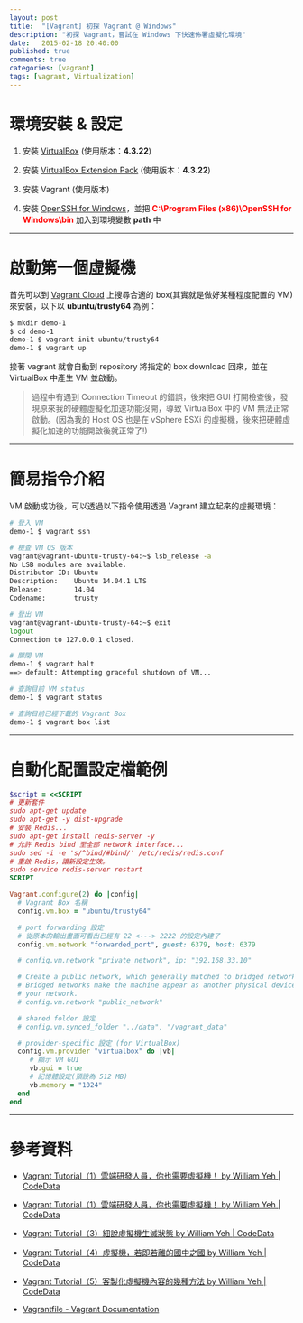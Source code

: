 ```yaml
---
layout: post
title:  "[Vagrant] 初探 Vagrant @ Windows"
description: "初探 Vagrant，嘗試在 Windows 下快速佈署虛擬化環境"
date:   2015-02-18 20:40:00
published: true
comments: true
categories: [vagrant]
tags: [vagrant, Virtualization]
---
```



環境安裝 & 設定
===============

1. 安裝 [VirtualBox](https://www.virtualbox.org/wiki/Downloads) (使用版本：**4.3.22**)

2. 安裝 [VirtualBox Extension Pack](https://www.virtualbox.org/wiki/Downloads) (使用版本：**4.3.22**)

3. 安裝 Vagrant (使用版本)

4. 安裝 [OpenSSH for Windows](http://www.codedata.com.tw/social-coding/vagrant-tutorial-2-playing-vm-with-vagrant/)，並把 <font color='red'>**C:\Program Files (x86)\OpenSSH for Windows\bin**</font> 加入到環境變數 **path** 中

-----------------------------------

啟動第一個虛擬機
================

首先可以到 [Vagrant Cloud](https://vagrantcloud.com/) 上搜尋合適的 box(其實就是做好某種程度配置的 VM) 來安裝，以下以 **ubuntu/trusty64** 為例：

``` bash
$ mkdir demo-1
$ cd demo-1
demo-1 $ vagrant init ubuntu/trusty64
demo-1 $ vagrant up
```

接著 vagrant 就會自動到 repository 將指定的 box download 回來，並在 VirtualBox 中產生 VM 並啟動。

> 過程中有遇到 Connection Timeout 的錯誤，後來把 GUI 打開檢查後，發現原來我的硬體虛擬化加速功能沒開，導致 VirtualBox 中的 VM 無法正常啟動。(因為我的 Host OS 也是在 vSphere ESXi 的虛擬機，後來把硬體虛擬化加速的功能開啟後就正常了!)

-----------------------------------

簡易指令介紹
============

VM 啟動成功後，可以透過以下指令使用透過 Vagrant 建立起來的虛擬環境：

``` bash
# 登入 VM 
demo-1 $ vagrant ssh

# 檢查 VM OS 版本
vagrant@vagrant-ubuntu-trusty-64:~$ lsb_release -a
No LSB modules are available.
Distributor ID: Ubuntu
Description:    Ubuntu 14.04.1 LTS
Release:        14.04
Codename:       trusty

# 登出 VM
vagrant@vagrant-ubuntu-trusty-64:~$ exit
logout
Connection to 127.0.0.1 closed.

# 關閉 VM
demo-1 $ vagrant halt
==> default: Attempting graceful shutdown of VM...

# 查詢目前 VM status
demo-1 $ vagrant status

# 查詢目前已經下載的 Vagrant Box
demo-1 $ vagrant box list
```

-----------------------------------

自動化配置設定檔範例
====================

``` ruby
$script = <<SCRIPT
# 更新套件
sudo apt-get update
sudo apt-get -y dist-upgrade
# 安裝 Redis...
sudo apt-get install redis-server -y
# 允許 Redis bind 至全部 network interface...
sudo sed -i -e 's/^bind/#bind/' /etc/redis/redis.conf
# 重啟 Redis，讓新設定生效。
sudo service redis-server restart
SCRIPT

Vagrant.configure(2) do |config|
  # Vagrant Box 名稱
  config.vm.box = "ubuntu/trusty64"

  # port forwarding 設定
  # 從原本的輸出畫面可看出已經有 22 <---> 2222 的設定內建了
  config.vm.network "forwarded_port", guest: 6379, host: 6379

  # config.vm.network "private_network", ip: "192.168.33.10"

  # Create a public network, which generally matched to bridged network.
  # Bridged networks make the machine appear as another physical device on
  # your network.
  # config.vm.network "public_network"

  # shared folder 設定
  # config.vm.synced_folder "../data", "/vagrant_data"

  # provider-specific 設定 (for VirtualBox)
  config.vm.provider "virtualbox" do |vb|
     # 顯示 VM GUI
     vb.gui = true
	 # 記憶體設定(預設為 512 MB)
	 vb.memory = "1024"
  end
end
```
-----------------------------------

參考資料
========

- [Vagrant Tutorial（1）雲端研發人員，你也需要虛擬機！ by William Yeh | CodeData](http://www.codedata.com.tw/social-coding/vagrant-tutorial-1-developer-and-vm/)

- [Vagrant Tutorial（1）雲端研發人員，你也需要虛擬機！ by William Yeh | CodeData](http://www.codedata.com.tw/social-coding/vagrant-tutorial-2-playing-vm-with-vagrant/)

- [Vagrant Tutorial（3）細說虛擬機生滅狀態 by William Yeh | CodeData](http://www.codedata.com.tw/social-coding/vagrant-tutorial-3-vm-lifecycle/)

- [Vagrant Tutorial（4）虛擬機，若即若離的國中之國 by William Yeh | CodeData](http://www.codedata.com.tw/social-coding/vagrant-tutorial-4-guest-host-communication/)

- [Vagrant Tutorial（5）客製化虛擬機內容的幾種方法 by William Yeh | CodeData](http://www.codedata.com.tw/social-coding/vagrant-tutorial-5-vm-customization/)

- [Vagrantfile - Vagrant Documentation](http://docs.vagrantup.com/v2/vagrantfile/)